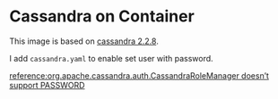 # Cassandra on Container
This image is based on [cassandra 2.2.8](https://github.com/docker-library/cassandra/blob/master/2.2/Dockerfile).

I add `cassandra.yaml` to enable set user with password.

[reference:org.apache.cassandra.auth.CassandraRoleManager doesn’t support PASSWORD](http://www.dbrnd.com/2016/05/nosql-org-apache-cassandra-auth-cassandrarolemanager-doesnt-support-password/)
